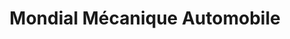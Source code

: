 ---
title: "Mondial Mécanique Automobile"
url: /mont-royal/mondial-mecanique-automobile/
shop: car repair
---